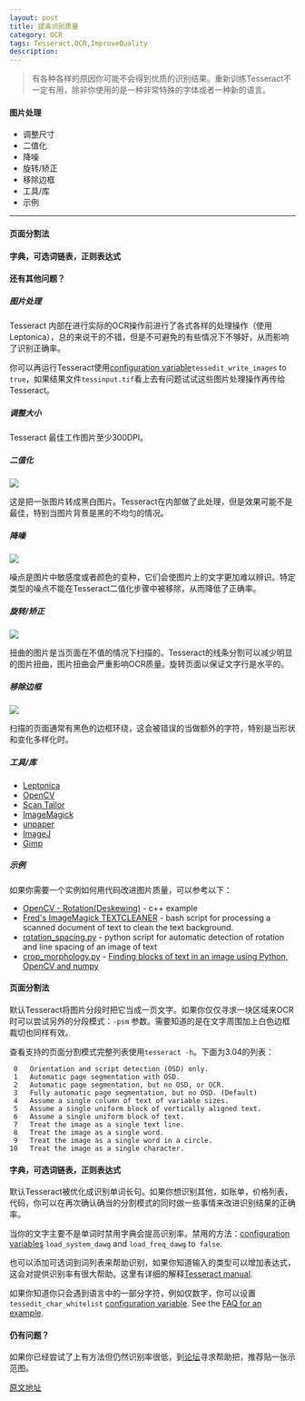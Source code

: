 ```yaml
---
layout: post
title: 提高识别质量
category: OCR
tags: Tesseract,OCR,ImproveQuality
description:
---
```


>   有各种各样的原因你可能不会得到优质的识别结果。重新训练Tesseract不一定有用，除非你使用的是一种非常特殊的字体或者一种新的语言。

####    图片处理

-   调整尺寸
-   二值化
-   降噪
-   旋转/矫正
-   移除边框
-   工具/库
-   示例

---

####    页面分割法

####  字典，可选词链表，正则表达式

#### 还有其他问题？

##### 图片处理

Tesseract 内部在进行实际的OCR操作前进行了各式各样的处理操作（使用Leptonica），总的来说干的不错，但是不可避免的有些情况下不够好，从而影响了识别正确率。

你可以再运行Tesseract使用[configuration variable](https://github.com/tesseract-ocr/tesseract/wiki/ControlParams)`tessedit_write_images` to `true`，如果结果文件`tessinput.tif`看上去有问题试试这些图片处理操作再传给Tesseract。

##### 调整大小

Tesseract 最佳工作图片至少300DPI。

##### 二值化

![](../../../upload/binarisation.png)

这是把一张图片转成黑白图片。Tesseract在内部做了此处理，但是效果可能不是最佳，特别当图片背景是黑的不均匀的情况。

##### 降噪

![](../../../upload/noise.png)

噪点是图片中敏感度或者颜色的变种，它们会使图片上的文字更加难以辨识。特定类型的噪点不能在Tesseract二值化步骤中被移除，从而降低了正确率。

##### 旋转/矫正

![](../../../upload/skew-linedetection.png)

扭曲的图片是当页面在不值的情况下扫描的。Tesseract的线条分割可以减少明显的图片扭曲，图片扭曲会严重影响OCR质量。旋转页面以保证文字行是水平的。

##### 移除边框

![](../../../upload/borders.png)

扫描的页面通常有黑色的边框环绕，这会被错误的当做额外的字符，特别是当形状和变化多样化时。

##### 工具/库

- [Leptonica](http://leptonica.com/)
- [OpenCV](http://opencv.org/)
- [Scan Tailor](http://scantailor.sourceforge.net/)
- [ImageMagick](http://www.imagemagick.org/)
- [unpaper](https://www.flameeyes.eu/projects/unpaper)
- [ImageJ](http://rsb.info.nih.gov/ij/)
- [Gimp](http://www.gimp.org/)

##### 示例

如果你需要一个实例如何用代码改进图片质量，可以参考以下：

- [OpenCV - Rotation(Deskewing)](http://felix.abecassis.me/2011/10/opencv-rotation-deskewing/) - c++ example
- [Fred's ImageMagick TEXTCLEANER](http://www.fmwconcepts.com/imagemagick/textcleaner/index.php) - bash script for processing a scanned document of text to clean the text background.
- [rotation_spacing.py](https://gist.github.com/endolith/334196bac1cac45a4893#) - python script for automatic detection of rotation and line spacing of an image of text
- [crop_morphology.py](https://github.com/danvk/oldnyc/blob/master/ocr/tess/crop_morphology.py) - [Finding blocks of text in an image using Python, OpenCV and numpy](http://www.danvk.org/2015/01/07/finding-blocks-of-text-in-an-image-using-python-opencv-and-numpy.html)

#### 页面分割法

默认Tesseract将图片分段时把它当成一页文字。如果你仅仅寻求一块区域来OCR时可以尝试另外的分段模式：`-psm` 参数。需要知道的是在文字周围加上白色边框裁切也同样有效。

查看支持的页面分割模式完整列表使用`tesseract -h`。下面为3.04的列表：

```
 0   Orientation and script detection (OSD) only.
 1   Automatic page segmentation with OSD.
 2   Automatic page segmentation, but no OSD, or OCR.
 3   Fully automatic page segmentation, but no OSD. (Default)
 4   Assume a single column of text of variable sizes.
 5   Assume a single uniform block of vertically aligned text.
 6   Assume a single uniform block of text.
 7   Treat the image as a single text line.
 8   Treat the image as a single word.
 9   Treat the image as a single word in a circle.
10   Treat the image as a single character.
```

#### 字典，可选词链表，正则表达式

默认Tesseract被优化成识别单词长句。如果你想识别其他，如账单，价格列表，代码，你可以在再次确认确当的分割模式的同时做一些事情来改进识别结果的正确率。

当你的文字主要不是单词时禁用字典会提高识别率。禁用的方法：[configuration variables](https://github.com/tesseract-ocr/tesseract/wiki/ControlParams) `load_system_dawg` and `load_freq_dawg` to` false`.

也可以添加可选词到词列表来帮助识别，如果你知道输入的类型可以增加表达式，这会对提供识别率有很大帮助。这里有详细的解释[Tesseract manual](https://github.com/tesseract-ocr/tesseract/blob/master/doc/tesseract.1.asc#config-files-and-augmenting-with-user-data).

如果你知道你只会遇到语言中的一部分字符，例如仅数字，你可以设置`tessedit_char_whitelist` [configuration variable](https://github.com/tesseract-ocr/tesseract/wiki/ControlParams). See the [FAQ for an example](https://github.com/tesseract-ocr/tesseract/wiki/FAQ#how-do-i-recognize-only-digits).

#### 仍有问题？

如果你已经尝试了上有方法但仍然识别率很低，到[论坛](http://www.fmwconcepts.com/imagemagick/textcleaner/index.php)寻求帮助把，推荐贴一张示范图。

[原文地址](https://github.com/tesseract-ocr/tesseract/wiki/ImproveQuality#rescaling)
